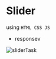 # Slider

 using ``` HTML CSS JS ```

 * responsev 
 







![sliderTask](https://github.com/ahmedmohamedag/Slider-Task/assets/145150395/9fa9e733-1874-460b-bc7d-a00cb67759ca)
